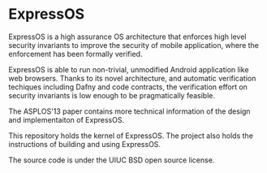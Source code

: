ExpressOS
=========

ExpressOS is a high assurance OS architecture that enforces high level
security invariants to improve the security of mobile application,
where the enforcement has been formally verified.

ExpressOS is able to run non-trivial, unmodified Android application
like web browsers. Thanks to its novel architecture, and automatic
verification techiques including Dafny and code contracts, the
verification effort on security invariants is low enough to be
pragmatically feasible.

The ASPLOS'13 paper contains more technical information of the design
and implementaiton of ExpressOS.

This repository holds the kernel of ExpressOS. The project also holds
the instructions of building and using ExpressOS.

The source code is under the UIUC BSD open source license.
